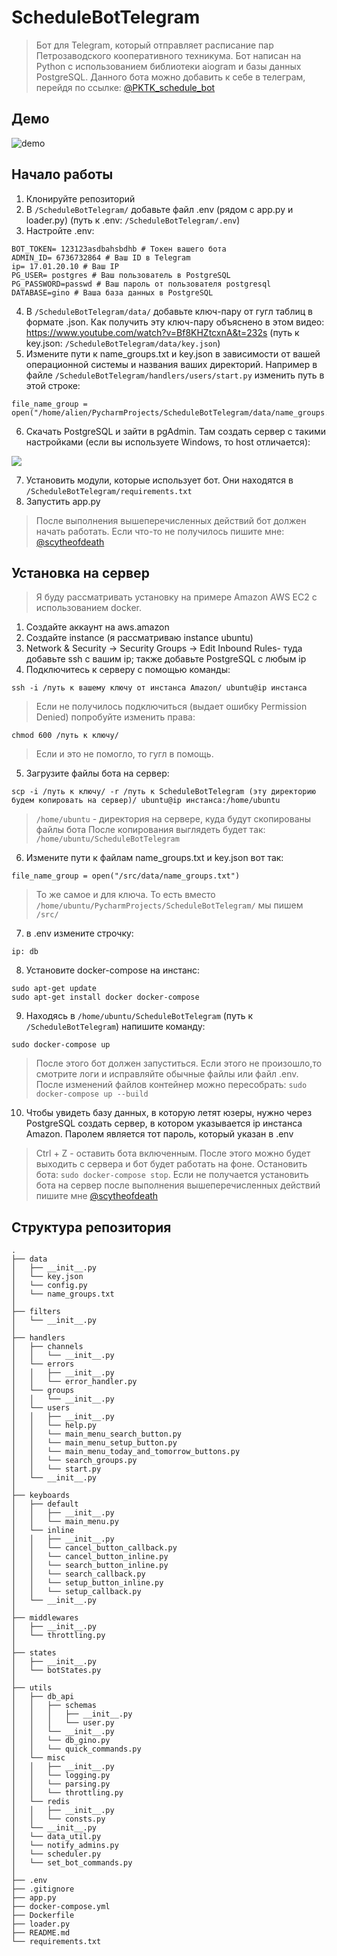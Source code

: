 # ScheduleBotTelegram
> Бот для Telegram, который отправляет расписание пар Петрозаводского кооперативного техникума.
> Бот написан на Python с использованием библиотеки aiogram и базы данных PostgreSQL.
> Данного бота можно добавить к себе в телеграм, перейдя по ссылке: [@PKTK_schedule_bot](http://telegram.me/PKTK_schedule_bot)

## Демо

![demo](https://github.com/Intercrus/ScheduleBotTelegram/blob/master/Peek%202020-11-12%2001-01.gif)

## Начало работы

1. Клонируйте репозиторий
2. В ```/ScheduleBotTelegram/``` добавьте файл .env (рядом с app.py и loader.py) (путь к .env: ```/ScheduleBotTelegram/.env```)
3. Настройте .env:
```
BOT_TOKEN= 123123asdbahsbdhb # Токен вашего бота
ADMIN_ID= 6736732864 # Ваш ID в Telegram
ip= 17.01.20.10 # Ваш IP
PG_USER= postgres # Ваш пользователь в PostgreSQL
PG_PASSWORD=passwd # Ваш пароль от пользователя postgresql
DATABASE=gino # Ваша база данных в PostgreSQL
```
4. В ```/ScheduleBotTelegram/data/``` добавьте ключ-пару от гугл таблиц в формате .json. Как получить эту ключ-пару объяснено в этом видео: https://www.youtube.com/watch?v=Bf8KHZtcxnA&t=232s (путь к key.json: ```/ScheduleBotTelegram/data/key.json```)
5. Измените пути к name_groups.txt и key.json в зависимости от вашей операционной системы и названия ваших директорий. Например в файле ```/ScheduleBotTelegram/handlers/users/start.py``` изменить путь в этой строке: 
```
file_name_group = open("/home/alien/PycharmProjects/ScheduleBotTelegram/data/name_groups.txt")
```
6. Скачать PostgreSQL и зайти в pgAdmin. Там создать сервер с такими настройками (если вы используете Windows, то host отличается):

![](https://github.com/Intercrus/ScheduleBotTelegram/blob/master/Screenshot%20from%202020-11-12%2000-50-39.png)

7. Установить модули, которые использует бот. Они находятся в ```/ScheduleBotTelegram/requirements.txt```
8. Запустить app.py

> После выполнения вышеперечисленных действий бот должен начать работать. Если что-то не получилось пишите мне: [@scytheofdeath](http://telegram.me/scytheofdeath)

## Установка на сервер

> Я буду рассматривать установку на примере Amazon AWS EC2 с использованием docker.

1. Создайте аккаунт на aws.amazon
2. Создайте instance (я рассматриваю instance ubuntu)
3. Network & Security → Security Groups → Edit Inbound Rules- туда добавьте ssh с вашим ip; также добавьте PostgreSQL с любым ip
4. Подключитесь к серверу с помощью команды:
```
ssh -i /путь к вашему ключу от инстанса Amazon/ ubuntu@ip инстанса
```
> Если не получилось подключиться (выдает ошибку Permission Denied) попробуйте изменить права:
```
chmod 600 /путь к ключу/
```
> Если и это не помогло, то гугл в помощь.
5. Загрузите файлы бота на сервер:
```
scp -i /путь к ключу/ -r /путь к ScheduleBotTelegram (эту директорию будем копировать на сервер)/ ubuntu@ip инстанса:/home/ubuntu 
```
> ```/home/ubuntu``` - директория на сервере, куда будут скопированы файлы бота
> После копирования выглядеть будет так: ```/home/ubuntu/ScheduleBotTelegram```
6. Измените пути к файлам name_groups.txt и key.json вот так:
```
file_name_group = open("/src/data/name_groups.txt")
```
> То же самое и для ключа. То есть вместо ```/home/ubuntu/PycharmProjects/ScheduleBotTelegram/``` мы пишем ```/src/```
7. в .env измените строчку:
```
ip: db
```
8. Установите docker-compose на инстанс:
```
sudo apt-get update
sudo apt-get install docker docker-compose
```
9. Находясь в ```/home/ubuntu/ScheduleBotTelegram``` (путь к ```/ScheduleBotTelegram```) напишите команду:
```
sudo docker-compose up
```
> После этого бот должен запуститься. Если этого не произошло,то смотрите логи и исправляйте обычные файлы или файл .env.
> После изменений файлов контейнер можно пересобрать: ```sudo docker-compose up --build```
10. Чтобы увидеть базу данных, в которую летят юзеры, нужно через PostgreSQL создать сервер, в котором указывается ip инстанса Amazon. Паролем является тот пароль, который указан в .env

> Ctrl + Z - оставить бота включенным. После этого можно будет выходить с сервера и бот будет работать на фоне.
> Остановить бота: ```sudo docker-compose stop```. 
> Если не получается установить бота на сервер после выполнения вышеперечисленных действий пишите мне [@scytheofdeath](http://telegram.me/scytheofdeath)

## Структура репозитория
```
.
├── data                            
│   ├── __init__.py
│   └── key.json
│   └── config.py
│   └── name_groups.txt
│
├── filters                             
│   └── __init__.py
│
├── handlers
│   ├── channels
│   │   └── __init__.py
│   └── errors
│   │   ├── __init__.py
│   │   └── error_handler.py
│   └── groups
│   │   └── __init__.py 
│   └── users
│   │   ├── __init__.py
│   │   └── help.py
│   │   └── main_menu_search_button.py
│   │   └── main_menu_setup_button.py
│   │   └── main_menu_today_and_tomorrow_buttons.py
│   │   └── search_groups.py
│   │   └── start.py
│   └── __init__.py
│
├── keyboards
│   ├── default
│   │   ├── __init__.py
│   │   └── main_menu.py
│   └── inline
│   │   ├── __init__.py
│   │   └── cancel_button_callback.py
│   │   └── cancel_button_inline.py
│   │   └── search_button_inline.py
│   │   └── search_callback.py
│   │   └── setup_button_inline.py
│   │   └── setup_callback.py
│   └── __init__.py
│    
├── middlewares
│   ├── __init__.py
│   └── throttling.py
│    
├── states   
│   ├── __init__.py
│   └── botStates.py
│    
├── utils
│   ├── db_api
│   │   ├── schemas
│   │   │   ├── __init__.py
│   │   │   └── user.py
│   │   └── __init__.py
│   │   └── db_gino.py
│   │   └── quick_commands.py
│   └── misc
│   │   ├── __init__.py
│   │   └── logging.py
│   │   └── parsing.py
│   │   └── throttling.py
│   └── redis
│   │   ├── __init__.py
│   │   └── consts.py
│   └── __init__.py
│   └── data_util.py
│   └── notify_admins.py
│   └── scheduler.py
│   └── set_bot_commands.py
│    
├── .env                     
├── .gitignore
├── app.py
├── docker-compose.yml
├── Dockerfile
├── loader.py                    
├── README.md               
└── requirements.txt
```








